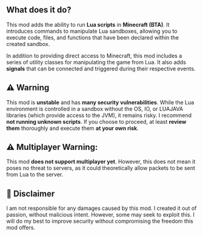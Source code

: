 ## What does it do?
This mod adds the ability to run **Lua scripts** in **Minecraft (BTA)**. It introduces commands to manipulate Lua sandboxes, allowing you to execute code, files, and functions that have been declared within the created sandbox.

In addition to providing direct access to Minecraft, this mod includes a series of utility classes for manipulating the game from Lua. It also adds **signals** that can be connected and triggered during their respective events.

## :warning:  Warning
This mod is **unstable** and has **many security vulnerabilities**. While the Lua environment is controlled in a sandbox without the OS, IO, or LUAJAVA libraries (which provide access to the JVM), it remains risky. I recommend **not running unknown scripts**. If you choose to proceed, at least **review them** thoroughly and execute them **at your own risk**.

## :warning:  Multiplayer Warning:
This mod **does not support multiplayer yet**. However, this does not mean it poses no threat to servers, as it could theoretically allow packets to be sent from Lua to the server.

## :moyai:  Disclaimer
I am not responsible for any damages caused by this mod. I created it out of passion, without malicious intent. However, some may seek to exploit this. I will do my best to improve security without compromising the freedom this mod offers.
